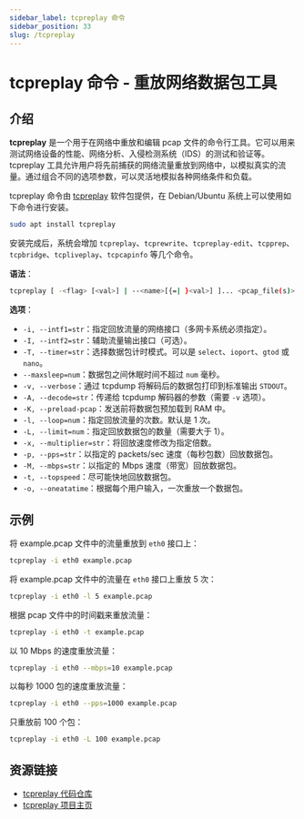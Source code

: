 ```yaml
---
sidebar_label: tcpreplay 命令
sidebar_position: 33
slug: /tcpreplay
---
```


# tcpreplay 命令 - 重放网络数据包工具



## 介绍

**tcpreplay** 是一个用于在网络中重放和编辑 pcap 文件的命令行工具。它可以用来测试网络设备的性能、网络分析、入侵检测系统（IDS）的测试和验证等。tcpreplay 工具允许用户将先前捕获的网络流量重放到网络中，以模拟真实的流量。通过组合不同的选项参数，可以灵活地模拟各种网络条件和负载。

tcpreplay 命令由 [tcpreplay](https://tcpreplay.appneta.com) 软件包提供，在 Debian/Ubuntu 系统上可以使用如下命令进行安装。

```bash
sudo apt install tcpreplay
```

安装完成后，系统会增加 `tcpreplay`、`tcprewrite`、`tcpreplay-edit`、`tcpprep`、`tcpbridge`、`tcpliveplay`、`tcpcapinfo` 等几个命令。

**语法**：

```bash
tcpreplay [ -<flag> [<val>] | --<name>[{=| }<val>] ]... <pcap_file(s)>
```

**选项**：

- `-i, --intf1=str`：指定回放流量的网络接口（多网卡系统必须指定）。
- `-I, --intf2=str`：辅助流量输出接口（可选）。
- `-T, --timer=str`：选择数据包计时模式。可以是 `select`、`ioport`、`gtod` 或 `nano`。
- `--maxsleep=num`：数据包之间休眠时间不超过 `num` 毫秒。
- `-v, --verbose`：通过 tcpdump 将解码后的数据包打印到标准输出 `STDOUT`。
- `-A, --decode=str`：传递给 tcpdump 解码器的参数（需要 `-v` 选项）。
- `-K, --preload-pcap`：发送前将数据包预加载到 RAM 中。
- `-l, --loop=num`：指定回放流量的次数。默认是 1 次。
- `-L, --limit=num`：指定回放数据包的数量（需要大于 1）。
- `-x, --multiplier=str`：将回放速度修改为指定倍数。
- `-p, --pps=str`：以指定的 packets/sec 速度（每秒包数）回放数据包。
- `-M, --mbps=str`：以指定的 Mbps 速度（带宽）回放数据包。
- `-t, --topspeed`：尽可能快地回放数据包。
- `-o, --oneatatime`：根据每个用户输入，一次重放一个数据包。



## 示例

将 example.pcap 文件中的流量重放到 `eth0` 接口上：

```bash
tcpreplay -i eth0 example.pcap
```

将 example.pcap 文件中的流量在 `eth0` 接口上重放 5 次：

```bash
tcpreplay -i eth0 -l 5 example.pcap
```

根据 pcap 文件中的时间戳来重放流量：

```bash
tcpreplay -i eth0 -t example.pcap
```

以 10 Mbps 的速度重放流量：

```bash
tcpreplay -i eth0 --mbps=10 example.pcap
```

以每秒 1000 包的速度重放流量：

```bash
tcpreplay -i eth0 --pps=1000 example.pcap
```

只重放前 100 个包：

```bash
tcpreplay -i eth0 -L 100 example.pcap
```



## 资源链接

- [tcpreplay 代码仓库](https://github.com/appneta/tcpreplay)
- [tcpreplay 项目主页](https://tcpreplay.appneta.com)

